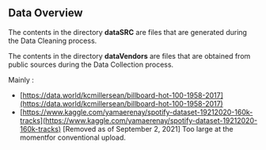 ## Data Overview

The contents in the directory __dataSRC__ are files that are generated during the Data Cleaning process.

The contents in the directory __dataVendors__ are files that are obtained from public sources during the Data Collection process.

Mainly : 
* [https://data.world/kcmillersean/billboard-hot-100-1958-2017](https://data.world/kcmillersean/billboard-hot-100-1958-2017)
* [https://www.kaggle.com/yamaerenay/spotify-dataset-19212020-160k-tracks](https://www.kaggle.com/yamaerenay/spotify-dataset-19212020-160k-tracks) [Removed as of September 2, 2021] Too large at the momentfor conventional upload. 
